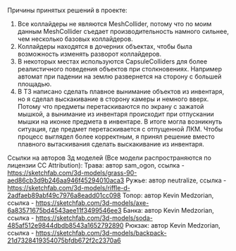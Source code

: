 Причины принятых решений в проекте:
1. Все коллайдеры не являются MeshCollider, потому что по моим данным MeshCollider съедает производительность намного сильнее, чем несколько базовых коллайдеров.
2. Коллайдеры находятся в дочерних объектах, чтобы была возможность изменять разворот коллайдеров.
3. В некоторых местах используются CapsuleColliders для более реалистичного поведения объектов при столкновениях. Например автомат при падении на землю развернется на сторону с большей площадью.
4. В ТЗ написано сделать плавное вынимание объектов из инвентаря, но я сделал выскакивание в сторону камеры и немного вверх. Потому что предметы перетаскиваются по экрану с зажатой мышкой, а вынимание из инвентаря происходит при отпускании мышки на иконке предмета в инвентаре. В итоге могла возникнуть ситуация, где предмет перетаскивается с отпущенной ЛКМ. Чтобы процесс выглядел более корректным, я принял решение вместо плавного вытаскивания сделать выскакивание из инвентаря.



Ссылки на авторов 3д моделей (Все модели распространяются по лицензии CC Attribution):
Трава: автор sam_ogon, ссылка - https://sketchfab.com/3d-models/grass-90-aed86cb3d9b246aa946f45294010aca3
Ружье: автор neutralize, ссылка - https://sketchfab.com/3d-models/riffle-d-2adfaeb89abf49c7976a8eadd01cc098
Топор: автор Kevin Medzorian, ссылка - https://sketchfab.com/3d-models/axe-6a83571675bd4543aee11f3499546ee3
Банка: автор Kevin Medzorian, ссылка - https://sketchfab.com/3d-models/soda-485af512e9844dbdb8543a1652792890
Рюкзак: автор Kevin Medzorian, ссылка - https://sketchfab.com/3d-models/backpack-21d7328419354075bfdb672f2c2370a6
